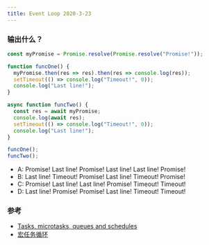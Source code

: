 ```yaml
---
title: Event Loop 2020-3-23
---
```


### 输出什么？

```js
const myPromise = Promise.resolve(Promise.resolve("Promise!"));

function funcOne() {
  myPromise.then(res => res).then(res => console.log(res));
  setTimeout(() => console.log("Timeout!", 0));
  console.log("Last line!");
}

async function funcTwo() {
  const res = await myPromise;
  console.log(await res);
  setTimeout(() => console.log("Timeout!", 0));
  console.log("Last line!");
}

funcOne();
funcTwo();
```

- A: Promise! Last line! Promise! Last line! Last line! Promise!
- B: Last line! Timeout! Promise! Last line! Timeout! Promise!
- C: Promise! Last line! Last line! Promise! Timeout! Timeout!
- D: Last line! Promise! Promise! Last line! Timeout! Timeout!

### 参考

- [Tasks, microtasks, queues and schedules](https://jakearchibald.com/2015/tasks-microtasks-queues-and-schedules/)
- [宏任务循环](http://latentflip.com/loupe/?code=JC5vbignYnV0dG9uJywgJ2NsaWNrJywgZnVuY3Rpb24gb25DbGljaygpIHsKICAgIHNldFRpbWVvdXQoZnVuY3Rpb24gdGltZXIoKSB7CiAgICAgICAgY29uc29sZS5sb2coJ1lvdSBjbGlja2VkIHRoZSBidXR0b24hJyk7ICAgIAogICAgfSwgMjAwMCk7Cn0pOwoKY29uc29sZS5sb2coIkhpISIpOwoKc2V0VGltZW91dChmdW5jdGlvbiB0aW1lb3V0KCkgewogICAgY29uc29sZS5sb2coIkNsaWNrIHRoZSBidXR0b24hIik7Cn0sIDUwMDApOwoKY29uc29sZS5sb2coIldlbGNvbWUgdG8gbG91cGUuIik7!!!PGJ1dHRvbj5DbGljayBtZSE8L2J1dHRvbj4%3D)
